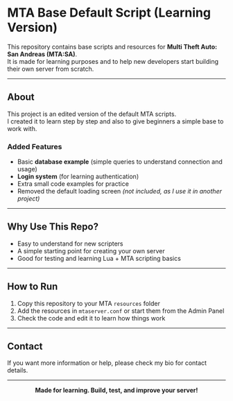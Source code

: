 # MTA Base Default Script (Learning Version)

This repository contains base scripts and resources for **Multi Theft Auto: San Andreas (MTA:SA)**.  
It is made for learning purposes and to help new developers start building their own server from scratch.

---

## About

This project is an edited version of the default MTA scripts.  
I created it to learn step by step and also to give beginners a simple base to work with.

### Added Features
- Basic **database example** (simple queries to understand connection and usage)  
- **Login system** (for learning authentication)  
- Extra small code examples for practice  
- Removed the default loading screen *(not included, as I use it in another project)*  

---

## Why Use This Repo?

- Easy to understand for new scripters  
- A simple starting point for creating your own server  
- Good for testing and learning Lua + MTA scripting basics  

---

## How to Run

1. Copy this repository to your MTA `resources` folder  
2. Add the resources in `mtaserver.conf` or start them from the Admin Panel  
3. Check the code and edit it to learn how things work  

---

## Contact

If you want more information or help, please check my bio for contact details.  

---

<div align="center">
  <b>Made for learning. Build, test, and improve your server!</b>
</div>
